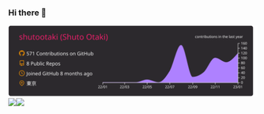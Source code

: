 ### Hi there 👋


[![](https://raw.githubusercontent.com/shutootaki/shutootaki/main/profile-summary-card-output/monokai/0-profile-details.svg)](https://github.com/vn7n24fzkq/github-profile-summary-cards)
<a href="https://github.com/shutootaki">
    <img height="160px" src="https://github-stat-cards.vercel.app/api?username=shutootaki&hide_title=true&hide_border=true&count_private=true&show_icons=true&bg_color=2B292D&theme=jolly" /><img height="160px" src="https://github-stat-cards.vercel.app/api/top-langs?username=shutootaki&hide_border=true&layout=compact&langs_count=10&bg_color=2B292D&theme=monokai" />
</a>



<!--START_SECTION:lapras-card-->
<!--
<a href="https://lapras.com/public/shutootaki" target="_blank" rel="noopener noreferrer"><img src="https://lapras-card-generator.vercel.app/api/svg?e=3.04&b=3.36&i=2.71&b1=%23020E27&b2=%230E5593&i1=%23030E21&i2=%231688BF&l=ja" width="400" ></a>  
Last Updated on 1/10/2023, 1:13:11 AM
-->
<!--END_SECTION:lapras-card-->
